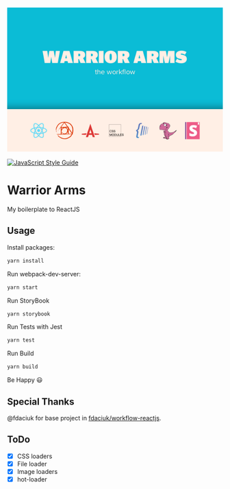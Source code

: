 ![Warrior Arms](warrior-arms-group.png)

[![JavaScript Style Guide](https://img.shields.io/badge/code%20style-standard-brightgreen.svg)](http://standardjs.com/)

# Warrior Arms

My boilerplate to ReactJS

## Usage

Install packages:
```sh
yarn install
```

Run webpack-dev-server:
```sh
yarn start
```

Run StoryBook
```sh
yarn storybook
```

Run Tests with Jest
```sh
yarn test
```

Run Build
```sh
yarn build
```

Be Happy :smiley:

## Special Thanks

@fdaciuk for base project in [fdaciuk/workflow-reactjs](https://github.com/fdaciuk/workflow-reactjs).

## ToDo

- [x] CSS loaders
- [x] File loader
- [x] Image loaders
- [x] hot-loader
